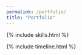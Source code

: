 ```yaml
---
permalink: /portfolio/
title: "Portfolio"
---
```

{% include skills.html %}


{% include timeline.html %}
